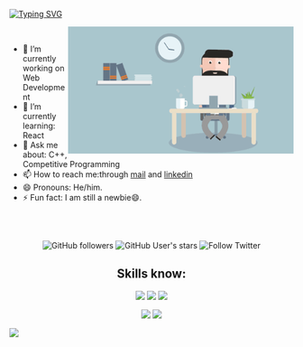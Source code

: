 <!--### Hello World, I am Akshat 👋 -->
[![Typing SVG](https://readme-typing-svg.herokuapp.com?font=Dancing+Script&size=40&vCenter=true&width=500&lines=Hey+There!!+%F0%9F%91%8B;I+am+Akshat+;I+am+a+FrontEnd+Developer)](https://git.io/typing-svg)

<img src="gif.gif" width="400px" alt=gif align="right"> 
<br />

  - 🔭 I’m currently working on Web Development
  - 🌱 I’m currently learning: React
  - 💬 Ask me about: C++, Competitive Programming
  - 📫 How to reach me:through [mail](mailto:akshatnema.official@gmail.com) and [linkedin](https://www.linkedin.com/in/akshat-nema-2002/)
  - 😄 Pronouns: He/him.
  - ⚡ Fun fact: I am still a newbie😄.

<br />
<br />

<p align="center">
  <img alt="GitHub followers" src="https://img.shields.io/github/followers/AKSHATNEMA?color=g&logo=github&style=for-the-badge">
 <!-- <img src="https://gpvc.arturio.dev/AKSHATNEMA" alt="profile views"> -->
  <img alt="GitHub User's stars" src="https://img.shields.io/github/stars/AKSHATNEMA?affiliations=OWNER&color=B&logo=github&style=for-the-badge">
  
 <img alt="Follow Twitter" src="https://img.shields.io/twitter/follow/AksNema?color=blue&label=Aks%20Nema&logo=twitter&logoColor=blue&style=for-the-badge">
  
</p> 
<h2 align="center">
Skills know:
</h2>  
  <p align="center"> 
    <img src="https://img.shields.io/badge/-C%2B%2B-white?color=blue&style=for-the-badge&logo=C%2B%2B&logoColor=white&logoWidth=20" />
    <img src="https://img.shields.io/badge/-C-white?color=2a1d80&style=for-the-badge&logo=C&logoColor=white&logoWidth=20" />
    <img src="https://img.shields.io/badge/-HTML5-white?color=ff6529&style=for-the-badge&logo=HTML5&logoColor=white&logoWidth=20" />
    </p> 
<!--
<p align="center">

 <!-- ![Akshat's Github stats](https://github-readme-stats.vercel.app/api?username=AKSHATNEMA&count_private=true&show_icons=true&theme=gruvbox) -->
 
  <!--[![Readme Card](https://github-readme-stats.vercel.app/api/pin/?username=AKSHATNEMA&repo=Profile-Card&show_owner=true)](https://github.com/AKSHATNEMA/Profile-Card)
    -->
<!--  <img src="https://github-readme-stats.vercel.app/api?username=AKSHATNEMA&count_private=true&show_icons=true&theme=gruvbox" align="center">
  <br> <br>
  
  <img src="https://github-readme-streak-stats.herokuapp.com/?user=AKSHATNEMA&theme=gruvbox" align="center">

</p>

<br /> -->

<!--<p align=center>
 <a href="https://github.com/AKSHATNEMA/Profile-Card">
  <!--[![Readme Card](https://github-readme-stats.vercel.app/api/pin/?username=AKSHATNEMA&repo=Profile-Card&show_owner=true)](https://github.com/AKSHATNEMA/Profile-Card)
    -->
<!--   <img src="https://github-readme-stats.vercel.app/api/pin/?username=AKSHATNEMA&repo=Profile-Card&show_owner=true" height="250px" width="40%" align="center"> 
</a>
  
<!-- [![Readme Card](https://github-readme-stats.vercel.app/api/pin/?username=AKSHATNEMA&repo=Daily-Coding-DS-Algo-Practice)](https://github.com/AKSHATNEMA/Daily-Coding-DS-ALGO-Practice) -->
<!-- <a href="https://github.com/AKSHATNEMA/Daily-Coding-DS-ALGO-Practice">
  <!--[![Readme Card](https://github-readme-stats.vercel.app/api/pin/?username=AKSHATNEMA&repo=Profile-Card&show_owner=true)](https://github.com/AKSHATNEMA/Profile-Card)
    -->
<!--   <img src="https://github-readme-stats.vercel.app/api/pin/?username=AKSHATNEMA&repo=Daily-Coding-DS-Algo-Practice" height="200px" width="40%" align="center"> 
</a> 

</p>

<!--[![Top Langs](https://github-readme-stats.vercel.app/api/top-langs/?username=AKSHATNEMA&layout=compact)](https://github.com/anuraghazra/github-readme-stats)-->
<!--<p align="center">
  <img src="https://github-readme-stats.vercel.app/api/top-langs/?username=AKSHATNEMA&layout=compact" height="200px" width="400px" align="center">
  
</p> -->  

<p align="center">

<img width="400px" src="https://github-readme-stats.vercel.app/api?username=AKSHATNEMA&custom_title=In+Data+We+Trust&show_icons=true&hide_border=true&count_private=true&bg_color=00000000&title_color=58a6fe&text_color=878787&icon_color=58a6fe&cache_seconds=1800" />

<img width="400px" src="https://github-readme-streak-stats.herokuapp.com/?user=AKSHATNEMA&background=00000000&hide_border=true&stroke=878787&ring=4c8ed9&fire=4c8ed9&currStreakNum=878787&sideNums=878787&currStreakLabel=878787&sideLabels=878787&dates=878787" />
  
</p> 

<img src="https://activity-graph.herokuapp.com/graph?username=AKSHATNEMA&theme=react-dark&bg_color=00000000&color=037bfc&line=037bfc&point=00000000&area=true&hide_border=true"> <br>

<!--
**AKSHATNEMA/AKSHATNEMA** is a ✨ _special_ ✨ repository because its `README.md` (this file) appears on your GitHub profile.

Here are some ideas to get you started:

- 🔭 I’m currently working on ...
- 🌱 I’m currently learning ...
- 👯 I’m looking to collaborate on ...
- 🤔 I’m looking for help with ...
- 💬 Ask me about ...
- 📫 How to reach me: ...
- 😄 Pronouns: ...
- ⚡ Fun fact: ...
-->
